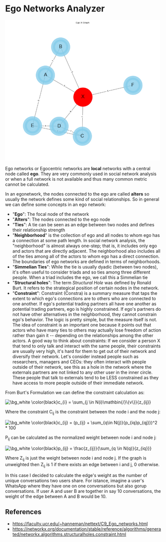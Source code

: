 # Ego Networks Analyzer
<img src="egonetwork_plot_new.png" alt="Example of an egonetwork" width="500"/>

Ego networks or Egocentric networks are **local** networks with a central node called **ego**.
They are very commonly used in social network analysis or when a full network is not available and thus many common metric cannot be calculated.

In an egonetwork, the nodes connected to the ego are called **alters** so usually the network defines some kind of social relationships.
So in general we can define some concepts  in an ego network:

- "**Ego**": The focal node of the network
- "**Alters**": The nodes connected to the ego node
- "**Ties**": A tie can be seen as an edge between two nodes and defines their relationship strength
- "**Neighborhood**" is the collection of ego and all nodes to whom ego has a connection at some path length. In social network analysis, the "neighborhood" is almost always one-step; that is, it includes only ego and actors that are directly adjacent. The neighborhood also includes all of the ties among all of the actors to whom ego has a direct connection. The boundaries of ego networks are defined in terms of neighborhoods.
- "**Simmelian Ties**": While the tie is usually dyadic (between two nodes), it's often useful to consider triads and so ties among three different people. When a triad includes the ego, we call this a Simmelian tie
- "**Structural holes**": The term _Structural Hole_ was defined by Ronald Burt. It refers to the strategical position of certain nodes in the network.
- "**Constraint**": Constraint (Constra) is a summary measure that taps the extent to which ego's connections are to others who are connected to one another. If ego's potential trading partners all have one another as potential trading partners, ego is highly constrained.  If ego's partners do not have other alternatives in the neighborhood, they cannot constrain ego's behavior.  The logic is pretty simple, but the measure itself is not. The idea of constraint is an important one because it points out that actors who have many ties to others may actually lose freedom of action rather than gain it -- depending on the relationships among the other actors.
A good way to think about constraints: If we consider a person X that tend to only talk and interact with the same people, their constraints are usually very high, it's hard for them to get out of their network and diversify their network. Let's consider instead people such as researchers, managers and CEOs: they often interact with people outside of their network, see this as a hole in the network where the externals partners are not linked to any other user in the inner circle. These people that talk to externals tend to be LESS constrained as they have access to more people outside of their immediate network.

From Burt's Formulation we can define the constraint calculation as:

<img src="https://latex.codecogs.com/png.image?\dpi{110}&space;\bg_white&space;\color{black}c_{i}&space;=&space;\sum_{j&space;\in&space;N(i)\mathbin{/}\{v\}}{z_{ij}}&space;" title="\bg_white \color{black}c_{i} = \sum_{j \in N(i)\mathbin{/}\{v\}}{z_{ij}} " />

Where the constraint C<sub>ij</sub> is the constraint between the node i and the node j:

<img src="https://latex.codecogs.com/png.image?\dpi{110}&space;\bg_white&space;\color{black}c_{ij}&space;=&space;(p_{ij}&space;&plus;&space;\sum_{q\in&space;N(j)}{p_{iq}p_{qj}})^2&space;*&space;100" title="\bg_white \color{black}c_{ij} = (p_{ij} + \sum_{q\in N(j)}{p_{iq}p_{qj}})^2 * 100" />

P<sub>ij</sub> can be calculated as the normalized weight between node i and node j:

<img src="https://latex.codecogs.com/png.image?\dpi{110}&space;\bg_white&space;\color{black}p_{ij}&space;=&space;\frac{z_{ij}}{\sum_{q&space;\in&space;N(q)}{z_{iq}}}&space;" title="\bg_white \color{black}p_{ij} = \frac{z_{ij}}{\sum_{q \in N(q)}{z_{iq}}} " />

Where Z<sub>ij</sub> is just the weight between node i and node j. If the graph is unweighted then Z<sub>ij</sub> is 1 if there exists an edge between i and j, 0 otherwise.

In this case I decided to calculate the edge's weight as the number of unique conversations two users share. For istance, imagine a user's WhatsApp where they have one on one conversations but also gorup conversations. If user A and user B are together in say 10 conversations, the weight of the edge between A and B would be 10.



## References
- https://faculty.ucr.edu/~hanneman/nettext/C9_Ego_networks.html
- https://networkx.org/documentation/stable/reference/algorithms/generated/networkx.algorithms.structuralholes.constraint.html
